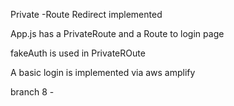 
Private -Route Redirect implemented

App.js has a PrivateRoute and a Route to login page

fakeAuth is used in PrivateROute

A basic login is implemented via aws amplify

branch 8 - 

